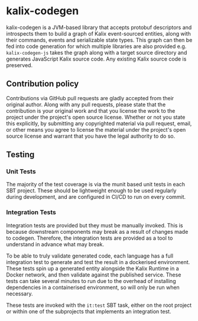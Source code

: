 # kalix-codegen

kalix-codegen is a JVM-based library that accepts protobuf descriptors and
introspects them to build a graph of Kalix event-sourced entities, along with their commands,
events and serializable state types. This graph can then be fed into code generation for which
multiple libraries are also provided e.g. `kalix-codegen-js` takes the graph along with a target source
directory and generates JavaScript Kalix source code. Any existing Kalix source code
is preserved.

## Contribution policy

Contributions via GitHub pull requests are gladly accepted from their original author. Along with
any pull requests, please state that the contribution is your original work and that you license
the work to the project under the project's open source license. Whether or not you state this
explicitly, by submitting any copyrighted material via pull request, email, or other means you
agree to license the material under the project's open source license and warrant that you have the
legal authority to do so.

## Testing

### Unit Tests

The majority of the test coverage is via the munit based unit tests in each SBT project. These should be
lightweight enough to be used regularly during development, and are configured in CI/CD to run on every commit.

### Integration Tests

Integration tests are provided but they must be manually invoked. This is because downstream
components may break as a result of changes made to codegen. Therefore, the integration tests
are provided as a tool to understand in advance what may break.

To be able to truly validate generated code, each language has a full integration test to generate and test the result in a dockerised environment.
These tests spin up a generated entity alongside the Kalix Runtime in a Docker network, and then validate against the published service. These tests can take several minutes to run due to the overhead of installing dependencies in a containerised environment, so will only be run when necessary.

These tests are invoked with the `it:test` SBT task, either on the root project or within one of the subprojects that implements an integration test.
